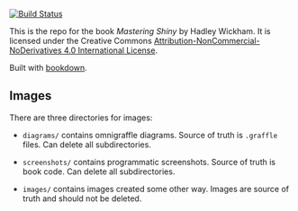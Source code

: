 <!-- badges: start -->
[![Build Status](https://github.com/hadley/mastering-shiny/workflows/.github/workflows/build-book.yaml/badge.svg)](https://github.com/hadley/mastering-shiny/actions?workflow=.github/workflows/build-book.yaml)
<!-- badges: end -->

This is the repo for the book _Mastering Shiny_ by Hadley Wickham. It is licensed under the Creative Commons [Attribution-NonCommercial-NoDerivatives 4.0 International License](http://creativecommons.org/licenses/by-nc-nd/4.0/). 

Built with [bookdown](https://bookdown.org/yihui/bookdown/).

## Images

There are three directories for images:

* `diagrams/` contains omnigraffle diagrams. Source of truth is `.graffle` 
  files. Can delete all subdirectories.
  
* `screenshots/` contains programmatic screenshots. Source of truth is 
  book code. Can delete all subdirectories.
  
* `images/` contains images created some other way. Images are source of
  truth and should not be deleted.
